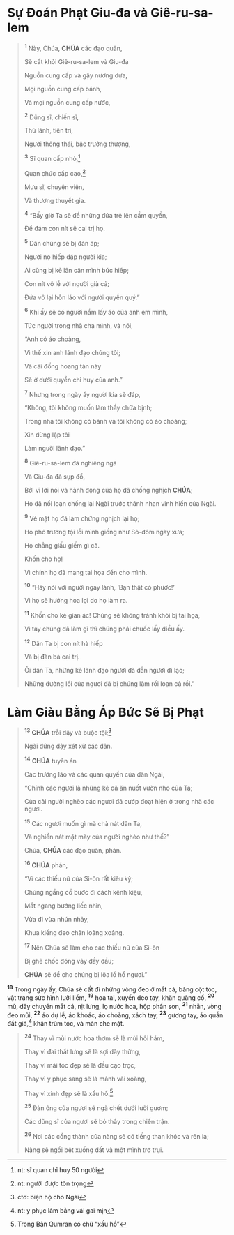 # Sự Đoán Phạt Giu-đa và Giê-ru-sa-lem

> <sup><b>1</b></sup> Này, Chúa, **CHÚA** các đạo quân,
>
> Sẽ cất khỏi Giê-ru-sa-lem và Giu-đa
>
> Nguồn cung cấp và gậy nương dựa,
>
> Mọi nguồn cung cấp bánh,
>
> Và mọi nguồn cung cấp nước,
>
> <sup><b>2</b></sup> Dũng sĩ, chiến sĩ,
>
> Thủ lãnh, tiên tri,
>
> Người thông thái, bậc trưởng thượng,
>
> <sup><b>3</b></sup> Sĩ quan cấp nhỏ,[^1-35f1f935-c78a-4d07-9026-5e42952a660c]
>
> Quan chức cấp cao,[^2-35f1f935-c78a-4d07-9026-5e42952a660c]
>
> Mưu sĩ, chuyên viên,
>
> Và thương thuyết gia.
>
> <sup><b>4</b></sup> “Bấy giờ Ta sẽ để những đứa trẻ lên cầm quyền,
>
> Để đám con nít sẽ cai trị họ.
>
> <sup><b>5</b></sup> Dân chúng sẽ bị đàn áp;
>
> Người nọ hiếp đáp người kia;
>
> Ai cũng bị kẻ lân cận mình bức hiếp;
>
> Con nít vô lễ với người già cả;
>
> Đứa vô lại hỗn láo với người quyền quý.”
>
> <sup><b>6</b></sup> Khi ấy sẽ có người nắm lấy áo của anh em mình,
>
> Tức người trong nhà cha mình, và nói,
>
> “Anh có áo choàng,
>
> Vì thế xin anh lãnh đạo chúng tôi;
>
> Và cái đống hoang tàn này
>
> Sẽ ở dưới quyền chỉ huy của anh.”
>
> <sup><b>7</b></sup> Nhưng trong ngày ấy người kia sẽ đáp,
>
> “Không, tôi không muốn làm thầy chữa bịnh;
>
> Trong nhà tôi không có bánh và tôi không có áo choàng;
>
> Xin đừng lập tôi
>
> Làm người lãnh đạo.”
>
> <sup><b>8</b></sup> Giê-ru-sa-lem đã nghiêng ngã
>
> Và Giu-đa đã sụp đổ,
>
> Bởi vì lời nói và hành động của họ đã chống nghịch **CHÚA**;
>
> Họ đã nổi loạn chống lại Ngài trước thánh nhan vinh hiển của Ngài.
>
> <sup><b>9</b></sup> Vẻ mặt họ đã làm chứng nghịch lại họ;
>
> Họ phô trương tội lỗi mình giống như Sô-đôm ngày xưa;
>
> Họ chẳng giấu giếm gì cả.
>
> Khốn cho họ!
>
> Vì chính họ đã mang tai họa đến cho mình.
>
> <sup><b>10</b></sup> “Hãy nói với người ngay lành, ‘Bạn thật có phước!’
>
> Vì họ sẽ hưởng hoa lợi do họ làm ra.
>
> <sup><b>11</b></sup> Khốn cho kẻ gian ác! Chúng sẽ không tránh khỏi bị tai họa,
>
> Vì tay chúng đã làm gì thì chúng phải chuốc lấy điều ấy.
>
> <sup><b>12</b></sup> Dân Ta bị con nít hà hiếp
>
> Và bị đàn bà cai trị.
>
> Ôi dân Ta, những kẻ lãnh đạo ngươi đã dẫn ngươi đi lạc;
>
> Những đường lối của ngươi đã bị chúng làm rối loạn cả rồi.”

# Làm Giàu Bằng Áp Bức Sẽ Bị Phạt

> <sup><b>13</b></sup> **CHÚA** trỗi dậy và buộc tội;[^3-35f1f935-c78a-4d07-9026-5e42952a660c]
>
> Ngài đứng dậy xét xử các dân.
>
> <sup><b>14</b></sup> **CHÚA** tuyên án
>
> Các trưởng lão và các quan quyền của dân Ngài,
>
> “Chính các ngươi là những kẻ đã ăn nuốt vườn nho của Ta;
>
> Của cải người nghèo các ngươi đã cướp đoạt hiện ở trong nhà các ngươi.
>
> <sup><b>15</b></sup> Các ngươi muốn gì mà chà nát dân Ta,
>
> Và nghiền nát mặt mày của người nghèo như thế?”
>
> Chúa, **CHÚA** các đạo quân, phán.
>
> <sup><b>16</b></sup> **CHÚA** phán,
>
> “Vì các thiếu nữ của Si-ôn rất kiêu kỳ;
>
> Chúng ngẩng cổ bước đi cách kênh kiệu,
>
> Mắt ngang bướng liếc nhìn,
>
> Vừa đi vừa nhún nhảy,
>
> Khua kiềng đeo chân loảng xoảng.
>
> <sup><b>17</b></sup> Nên Chúa sẽ làm cho các thiếu nữ của Si-ôn
>
> Bị ghẻ chốc đóng vảy đầy đầu;
>
> **CHÚA** sẽ để cho chúng bị lõa lồ hổ ngươi.”

<sup><b>18</b></sup> Trong ngày ấy, Chúa sẽ cất đi những vòng đeo ở mắt cá, băng cột tóc, vật trang sức hình lưỡi liềm, <sup><b>19</b></sup> hoa tai, xuyến đeo tay, khăn quàng cổ, <sup><b>20</b></sup> mũ, dây chuyền mắt cá, nịt lưng, lọ nước hoa, hộp phấn son, <sup><b>21</b></sup> nhẫn, vòng đeo mũi, <sup><b>22</b></sup> áo dự lễ, áo khoác, áo choàng, xách tay, <sup><b>23</b></sup> gương tay, áo quần đắt giá,[^4-35f1f935-c78a-4d07-9026-5e42952a660c] khăn trùm tóc, và màn che mặt.

> <sup><b>24</b></sup> Thay vì mùi nước hoa thơm sẽ là mùi hôi hám,
>
> Thay vì đai thắt lưng sẽ là sợi dây thừng,
>
> Thay vì mái tóc đẹp sẽ là đầu cạo trọc,
>
> Thay vì y phục sang sẽ là mảnh vải xoàng,
>
> Thay vì xinh đẹp sẽ là xấu hổ.[^5-35f1f935-c78a-4d07-9026-5e42952a660c]
>
> <sup><b>25</b></sup> Đàn ông của ngươi sẽ ngã chết dưới lưỡi gươm;
>
> Các dũng sĩ của ngươi sẽ bỏ thây trong chiến trận.
>
> <sup><b>26</b></sup> Nơi các cổng thành của nàng sẽ có tiếng than khóc và rên la;
>
> Nàng sẽ ngồi bệt xuống đất và một mình trơ trụi.

[^1-35f1f935-c78a-4d07-9026-5e42952a660c]: nt: sĩ quan chỉ huy 50 người
[^2-35f1f935-c78a-4d07-9026-5e42952a660c]: nt: người được tôn trọng
[^3-35f1f935-c78a-4d07-9026-5e42952a660c]: ctd: biện hộ cho Ngài
[^4-35f1f935-c78a-4d07-9026-5e42952a660c]: nt: y phục làm bằng vải gai mịn
[^5-35f1f935-c78a-4d07-9026-5e42952a660c]: Trong Bản Qumran có chữ “xấu hổ”